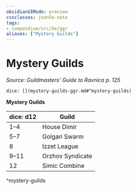 ```yaml
---
obsidianUIMode: preview
cssclasses: json5e-note
tags:
- compendium/src/5e/ggr
aliases: ["Mystery Guilds"]
---
```

# Mystery Guilds
*Source: Guildmasters' Guide to Ravnica p. 125* 

`dice: [](mystery-guilds-ggr.md#^mystery-guilds)`

**Mystery Guilds**

| dice: d12 | Guild |
|-----------|-------|
| 1–4 | House Dimir |
| 5–7 | Golgari Swarm |
| 8 | Izzet League |
| 9–11 | Orzhov Syndicate |
| 12 | Simic Combine |
^mystery-guilds